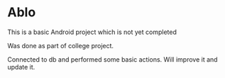 # Ablo

This is a basic Android project which is not yet completed

Was done as part of college project.

Connected to db and performed some basic actions. Will improve it and update it.
